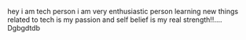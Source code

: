 hey i am tech person
i am very enthusiastic person
learning new things related to tech is my passion and
self belief is my real strength!!....
Dgbgdtdb
